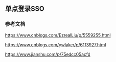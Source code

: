 ## 单点登录SSO







### 参考文档

https://www.cnblogs.com/EzrealLiu/p/5559255.html

https://www.cnblogs.com/ywlaker/p/6113927.html

https://www.jianshu.com/p/75edcc05acfd